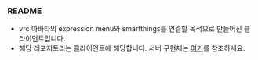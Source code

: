 ### README
- vrc 아바타의 expression menu와 smartthings를 연결할 목적으로 만들어진 클라이언트입니다.
- 해당 레포지토리는 클라이언트에 해당합니다. 서버 구현체는 [여기](https://github.com/KuroVine9/SmartThingsOsc)를 참조하세요.

